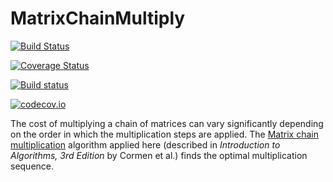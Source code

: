 # MatrixChainMultiply

[![Build Status](https://travis-ci.org/AustinPrivett/MatrixChainMultiply.jl.svg?branch=master)](https://travis-ci.org/AustinPrivett/MatrixChainMultiply.jl)

[![Coverage Status](https://coveralls.io/repos/AustinPrivett/MatrixChainMultiply.jl/badge.svg?branch=master&service=github)](https://coveralls.io/github/AustinPrivett/MatrixChainMultiply.jl?branch=master)

[![Build status](https://ci.appveyor.com/api/projects/status/e1y8l6w9bjcuwame?svg=true)](https://ci.appveyor.com/project/AustinPrivett/matrixchainmultiply-jl)

[![codecov.io](http://codecov.io/github/AustinPrivett/MatrixChainMultiply.jl/coverage.svg?branch=master)](http://codecov.io/github/AustinPrivett/MatrixChainMultiply.jl?branch=master)

The cost of multiplying a chain of matrices can vary significantly depending on the order in which the multiplication steps are applied. The [Matrix chain multiplication](https://www.wikiwand.com/en/Matrix_chain_multiplication) algorithm applied here (described in *Introduction to Algorithms, 3rd Edition* by Cormen et al.) finds the optimal multiplication sequence.
